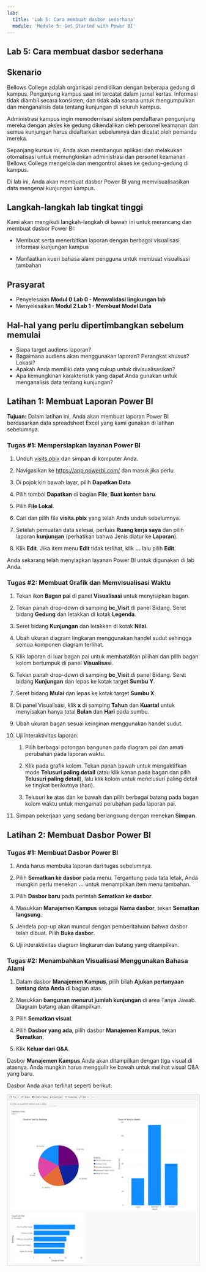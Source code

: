 ```yaml
---
lab:
  title: 'Lab 5: Cara membuat dasbor sederhana'
  module: 'Module 5: Get Started with Power BI'
---
```


## <a name="lab-5-how-to-build-a-simple-dashboard"></a>Lab 5: Cara membuat dasbor sederhana

## <a name="scenario"></a>Skenario

Bellows College adalah organisasi pendidikan dengan beberapa gedung di kampus. Pengunjung kampus saat ini tercatat dalam jurnal kertas. Informasi tidak diambil secara konsisten, dan tidak ada sarana untuk mengumpulkan dan menganalisis data tentang kunjungan di seluruh kampus.

Administrasi kampus ingin memodernisasi sistem pendaftaran pengunjung mereka dengan akses ke gedung dikendalikan oleh personel keamanan dan semua kunjungan harus didaftarkan sebelumnya dan dicatat oleh pemandu mereka.

Sepanjang kursus ini, Anda akan membangun aplikasi dan melakukan otomatisasi untuk memungkinkan administrasi dan personel keamanan Bellows College mengelola dan mengontrol akses ke gedung-gedung di kampus.

Di lab ini, Anda akan membuat dasbor Power BI yang memvisualisasikan data mengenai kunjungan kampus.

## <a name="high-level-lab-steps"></a>Langkah-langkah lab tingkat tinggi

Kami akan mengikuti langkah-langkah di bawah ini untuk merancang dan membuat dasbor Power BI:

-   Membuat serta menerbitkan laporan dengan berbagai visualisasi informasi kunjungan kampus

-   Manfaatkan kueri bahasa alami pengguna untuk membuat visualisasi tambahan

## <a name="prerequisites"></a>Prasyarat

- Penyelesaian **Modul 0 Lab 0 - Memvalidasi lingkungan lab**
- Menyelesaikan **Modul 2 Lab 1 - Membuat Model Data**

## <a name="things-to-consider-before-you-begin"></a>Hal-hal yang perlu dipertimbangkan sebelum memulai

-   Siapa target audiens laporan?
-   Bagaimana audiens akan menggunakan laporan? Perangkat khusus? Lokasi?
-   Apakah Anda memiliki data yang cukup untuk divisualisasikan?
-   Apa kemungkinan karakteristik yang dapat Anda gunakan untuk menganalisis data tentang kunjungan?

## <a name="exercise-1-create-power-bi-report"></a>Latihan 1: Membuat Laporan Power BI

**Tujuan:** Dalam latihan ini, Anda akan membuat laporan Power BI berdasarkan data spreadsheet Excel yang kami gunakan di latihan sebelumnya.

### <a name="task-1-prepare-power-bi-service"></a>Tugas \#1: Mempersiapkan layanan Power BI

1.  Unduh [visits.pbix](https://github.com/MicrosoftLearning/PL-900-Microsoft-Power-Platform-Fundamentals/raw/master/Allfiles/visits.pbix) dan simpan di komputer Anda.

2.  Navigasikan ke <https://app.powerbi.com/> dan masuk jika perlu.

3.  Di pojok kiri bawah layar, pilih **Dapatkan Data**

4.  Pilih tombol **Dapatkan** di bagian **File**, **Buat konten baru**.

5.  Pilih **File Lokal**.

6.  Cari dan pilih file **visits.pbix** yang telah Anda unduh sebelumnya.

7.  Setelah pemuatan data selesai, perluas **Ruang kerja saya** dan pilih laporan **kunjungan** (perhatikan bahwa Jenis diatur ke **Laporan**).

8.  Klik **Edit**. Jika item menu **Edit** tidak terlihat, klik **...** lalu pilih **Edit**.

Anda sekarang telah menyiapkan layanan Power BI untuk digunakan di lab Anda.

### <a name="task-2-create-chart-and-time-visualizations"></a>Tugas \#2: Membuat Grafik dan Memvisualisasi Waktu

1.  Tekan ikon **Bagan pai** di panel **Visualisasi** untuk menyisipkan bagan.

2.  Tekan panah drop-down di samping **bc_Visit** di panel Bidang. Seret bidang **Gedung** dan letakkan di kotak **Legenda**.

3.  Seret bidang **Kunjungan** dan letakkan di kotak **Nilai**.

4.  Ubah ukuran diagram lingkaran menggunakan handel sudut sehingga semua komponen diagram terlihat.

5.  Klik laporan di luar bagan pai untuk membatalkan pilihan dan pilih bagan kolom bertumpuk di panel **Visualisasi**.

6.  Tekan panah drop-down di samping **bc_Visit** di panel Bidang. Seret bidang **Kunjungan** dan lepas ke kotak target **Sumbu Y**.

7.  Seret bidang **Mulai** dan lepas ke kotak target **Sumbu X**.

8.  Di panel Visualisasi, klik **x** di samping **Tahun** dan **Kuartal** untuk menyisakan hanya total **Bulan** dan **Hari** pada sumbu.

9.  Ubah ukuran bagan sesuai keinginan menggunakan handel sudut.

10. Uji interaktivitas laporan:

    1.  Pilih berbagai potongan bangunan pada diagram pai dan amati perubahan pada laporan waktu.

    2.  Klik pada grafik kolom. Tekan panah bawah untuk mengaktifkan mode **Telusuri paling detail** (atau klik kanan pada bagan dan pilih **Telusuri paling detail**), lalu klik kolom untuk menelusuri paling detail ke tingkat berikutnya (hari).

    3.  Telusuri ke atas dan ke bawah dan pilih berbagai batang pada bagan kolom waktu untuk mengamati perubahan pada laporan pai.

11. Simpan pekerjaan yang sedang berlangsung dengan menekan **Simpan**.

## <a name="exercise-2-create-power-bi-dashboard"></a>Latihan 2: Membuat Dasbor Power BI

### <a name="task-1-create-power-bi-dashboard"></a>Tugas \#1: Membuat Dasbor Power BI

1.  Anda harus membuka laporan dari tugas sebelumnya.

2.  Pilih **Sematkan ke dasbor** pada menu. Tergantung pada tata letak, Anda mungkin perlu menekan **...** untuk menampilkan item menu tambahan.

3.  Pilih **Dasbor baru** pada perintah **Sematkan ke dasbor**.

4.  Masukkan **Manajemen Kampus** sebagai **Nama dasbor**, tekan **Sematkan langsung**.

5.  Jendela pop-up akan muncul dengan pemberitahuan bahwa dasbor telah dibuat. Pilih **Buka dasbor**.

6.  Uji interaktivitas diagram lingkaran dan batang yang ditampilkan.

### <a name="task-2-add-visualizations-using-natural-language"></a>Tugas \#2: Menambahkan Visualisasi Menggunakan Bahasa Alami

1.  Dalam dasbor **Manajemen Kampus**, pilih bilah **Ajukan pertanyaan tentang data Anda** di bagian atas.

2.  Masukkan **bangunan menurut jumlah kunjungan** di area Tanya Jawab. Diagram batang akan ditampilkan.

3.  Pilih **Sematkan visual**.

4.  Pilih **Dasbor yang ada**, pilih dasbor **Manajemen Kampus**, tekan **Sematkan**.

5.  Klik **Keluar dari Q&A**.

Dasbor **Manajemen Kampus** Anda akan ditampilkan dengan tiga visual di atasnya. Anda mungkin harus menggulir ke bawah untuk melihat visual Q&A yang baru.

Dasbor Anda akan terlihat seperti berikut:

![](media/5-powerbi-result.png)
